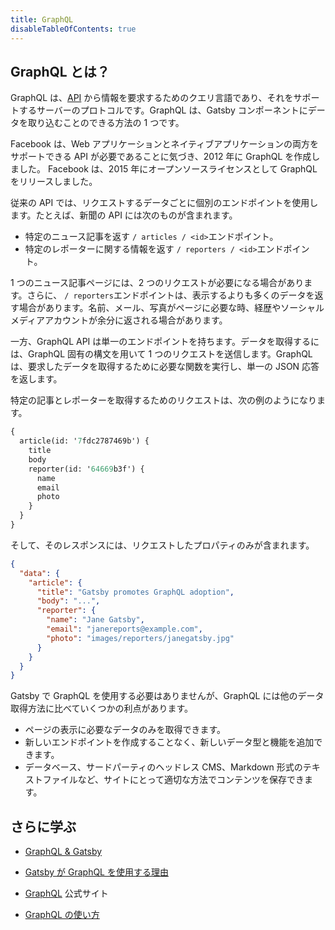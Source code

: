 ```yaml
---
title: GraphQL
disableTableOfContents: true
---
```


## GraphQL とは？

GraphQL は、[API](/docs/glossary#api) から情報を要求するためのクエリ言語であり、それをサポートするサーバーのプロトコルです。GraphQL は、Gatsby コンポーネントにデータを取り込むことのできる方法の 1 つです。

Facebook は、Web アプリケーションとネイティブアプリケーションの両方をサポートできる API が必要であることに気づき、2012 年に GraphQL を作成しました。 Facebook は、2015 年にオープンソースライセンスとして GraphQL をリリースしました。

従来の API では、リクエストするデータごとに個別のエンドポイントを使用します。たとえば、新聞の API には次のものが含まれます。

- 特定のニュース記事を返す `/ articles / <id>`エンドポイント。
- 特定のレポーターに関する情報を返す `/ reporters / <id>`エンドポイント。

1 つのニュース記事ページには、2 つのリクエストが必要になる場合があります。さらに、 `/ reporters`エンドポイントは、表示するよりも多くのデータを返す場合があります。名前、メール、写真がページに必要な時、経歴やソーシャルメディアアカウントが余分に返される場合があります。

一方、GraphQL API は単一のエンドポイントを持ちます。データを取得するには、GraphQL 固有の構文を用いて 1 つのリクエストを送信します。GraphQL は、要求したデータを取得するために必要な関数を実行し、単一の JSON 応答を返します。

特定の記事とレポーターを取得するためのリクエストは、次の例のようになります。

```graphql
{
  article(id: '7fdc2787469b') {
    title
    body
    reporter(id: '64669b3f') {
      name
      email
      photo
    }
  }
}
```

そして、そのレスポンスには、リクエストしたプロパティのみが含まれます。

```json
{
  "data": {
    "article": {
      "title": "Gatsby promotes GraphQL adoption",
      "body": "...",
      "reporter": {
        "name": "Jane Gatsby",
        "email": "janereports@example.com",
        "photo": "images/reporters/janegatsby.jpg"
      }
    }
  }
}
```

Gatsby で GraphQL を使用する必要はありませんが、GraphQL には他のデータ取得方法に比べていくつかの利点があります。

- ページの表示に必要なデータのみを取得できます。
- 新しいエンドポイントを作成することなく、新しいデータ型と機能を追加できます。
- データベース、サードパーティのヘッドレス CMS、Markdown 形式のテキストファイルなど、サイトにとって適切な方法でコンテンツを保存できます。

## さらに学ぶ

- [GraphQL & Gatsby](/docs/graphql/)

- [Gatsby が GraphQL を使用する理由](/docs/why-gatsby-uses-graphql/)

- [GraphQL](https://graphql.org) 公式サイト

- [GraphQL の使い方](https://www.howtographql.com/)
